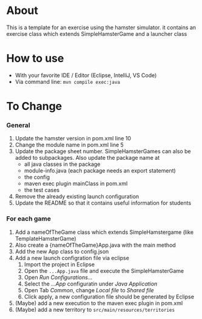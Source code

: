 # About
This is a template for an exercise using the hamster simulator. it contains an exercise class which extends SimpleHamsterGame and a launcher class
# How to use
* With your favorite IDE / Editor (Eclipse, IntelliJ, VS Code)
* Via command line: `mvn compile exec:java`
# To Change
### General
1. Update the hamster version in pom.xml line 10
1. Change the module name in pom.xml line 5
1. Update the package sheet number. SimpleHamsterGames can also be added to subpackages. Also update the package name at
    * all java classes in the package
    * module-info.java (each package needs an export statement)
    * the config
    * maven exec plugin mainClass in pom.xml
    * the test cases
1. Remove the already existing launch configuration
1. Update the README so that it contains useful information for students
### For each game
1. Add a nameOfTheGame class which extends SimpleHamstergame (like TemplateHamsterGame)
1. Also create a {nameOfTheGame}App.java with the main method
1. Add the new App class to config.json
1. Add a new launch configration file via eclipse
    1. Import the project in Eclipse
    1. Open the `...App.java` file and execute the SimpleHamsterGame
    1. Open _Run Configurations..._ 
    1. Select the _...App_ configuratin under _Java Application_
    1. Open Tab _Common_, change _Local file_ to _Shared file_
    1. Click apply, a new configuration file should be generated by Eclipse
1. (Maybe) add a new execution to the maven exec plugin in pom.xml
1. (Maybe) add a new territory to `src/main/resources/territories`